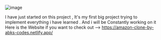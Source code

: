 ![image](https://github.com/user-attachments/assets/4ecea8ea-dbc4-4452-836d-64d79d14c287)

I have just started on this project , It's my first big project trying to implement everything i have learned . And i will be
Constantly working on it 
Here is the Website if you want to check out --> https://amazon-clone-by-abks-codes.netlify.app/
